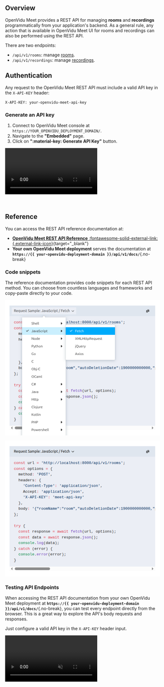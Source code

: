 ## Overview

OpenVidu Meet provides a REST API for managing **rooms** and **recordings** programmatically from your application's backend. As a general rule, any action that is available in OpenVidu Meet UI for rooms and recordings can also be performed using the REST API.

There are two endpoints:

- `/api/v1/rooms`: manage [rooms](../../features/rooms-and-meetings.md).
- `/api/v1/recordings`: manage [recordings](../../features/recordings.md).

## Authentication

Any request to the OpenVidu Meet REST API must include a valid API key in the `X-API-KEY` header:

```
X-API-KEY: your-openvidu-meet-api-key
```

### Generate an API key

1. Connect to OpenVidu Meet console at `https://YOUR_OPENVIDU_DEPLOYMENT_DOMAIN/`.
2. Navigate to the **"Embedded"** page.
3. Click on **":material-key: Generate API Key"** button.

<a class="glightbox" href="../../../../assets/videos/meet/generate-api-key.mp4" data-type="video" data-desc-position="bottom" data-gallery="gallery2"><video class="round-corners" style="margin-bottom: 2em" src="../../../../assets/videos/meet/generate-api-key.mp4" loading="lazy" defer muted playsinline autoplay loop async></video></a>

## Reference

You can access the REST API reference documentation at:

- [**OpenVidu Meet REST API Reference** :fontawesome-solid-external-link:{.external-link-icon}](../../../assets/htmls/rest-api.html){target="_blank"}
- **Your own OpenVidu Meet deployment** serves the documentation at **`https://{{ your-openvidu-deployment-domain }}/api/v1/docs/`**{.no-break}

### Code snippets

The reference documentation provides code snippets for each REST API method. You can choose from countless languages and frameworks and copy-paste directly to your code.

<div class="grid cards no-border no-shadow two-columns" markdown>

<a class="glightbox" href="../../../../assets/images/meet/reference/rest-snippets-1.png" data-type="image" data-desc-position="bottom" data-gallery="gallery1"><img src="../../../../assets/images/meet/reference/rest-snippets-1.png" loading="lazy" class="round-corners" alt="OpenVidu Meet Prejoin"/></a>

<a class="glightbox" href="../../../../assets/images/meet/reference/rest-snippets-2.png" data-type="image" data-desc-position="bottom" data-gallery="gallery1"><img src="../../../../assets/images/meet/reference/rest-snippets-2.png" loading="lazy" class="round-corners" alt="OpenVidu Meet Prejoin"/></a>

</div>

### Testing API Endpoints

When accessing the REST API documentation from your own OpenVidu Meet deployment at **`https://{{ your-openvidu-deployment-domain }}/api/v1/docs/`**{.no-break}, you can test every endpoint directly from the browser. This is a great way to explore the API's body requests and responses.

Just configure a valid API key in the `X-API-KEY` header input.

<a class="glightbox" href="../../../../assets/videos/meet/rest-api-test.mp4" data-type="video" data-desc-position="bottom" data-gallery="gallery1"><video class="round-corners" src="../../../../assets/videos/meet/rest-api-test.mp4" defer muted playsinline autoplay loop async></video></a>
